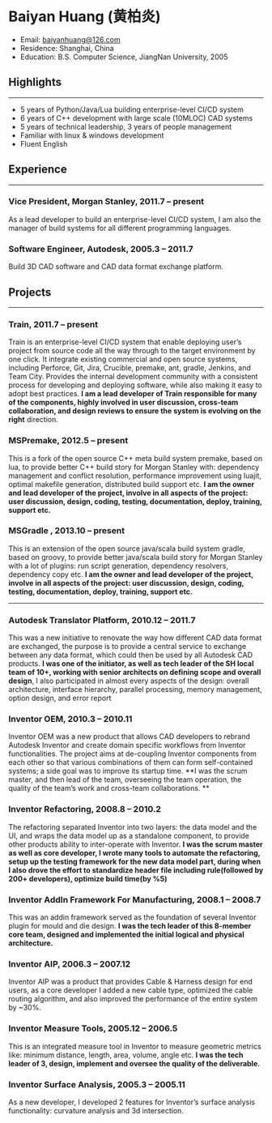 # Baiyan Huang (黄柏炎)
* Email:		baiyanhuang@126.com
* Residence:	Shanghai, China
* Education: 	B.S. Computer Science, JiangNan University, 2005

## Highlights
---
* 5 years of Python/Java/Lua building enterprise-level CI/CD system
* 6 years of C++ development with large scale (10MLOC) CAD systems
* 5 years of technical leadership, 3 years of people management
* Familiar with linux & windows development
* Fluent English

## Experience
---
### Vice President, Morgan Stanley, 2011.7 – present
As a lead developer to build an enterprise-level CI/CD system, I am also the manager of build systems for all different programming languages.

### Software Engineer, Autodesk, 2005.3 – 2011.7
Build 3D CAD software and CAD data format exchange platform.

## Projects
---
### Train, 2011.7 – present
Train is an enterprise-level CI/CD system that enable deploying user’s project from source code all the way through to the target environment by one click.  It integrate existing commercial and open source systems, including Perforce, Git, Jira, Crucible, premake, ant, gradle, Jenkins, and Team City. Provides the internal development community with a consistent process for developing and deploying software, while also making it easy to adopt best practices. **I am a lead developer of Train responsible for many of the components, highly involved in user discussion, cross-team collaboration, and design reviews to ensure the system is evolving on the right** direction.

### MSPremake, 2012.5 – present
This is a fork of the open source C++ meta build system premake, based on lua, to provide better C++ build story for Morgan Stanley with: dependency management and conflict resolution, performance improvement using luajit, optimal makefile generation, distributed build support etc. **I am the owner and lead developer of the project, involve in all aspects of the project: user discussion, design, coding, testing, documentation, deploy, training, support etc.**

### MSGradle , 2013.10 – present
This is an extension of the open source java/scala build system gradle, based on groovy, to provide better java/scala build story for Morgan Stanley with a lot of plugins: run script generation, dependency resolvers, dependency copy etc. **I am the owner and lead developer of the project, involve in all aspects of the project: user discussion, design, coding, testing, documentation, deploy, training, support etc.**

---

### Autodesk Translator Platform, 2010.12 – 2011.7
This was a new initiative to renovate the way how different CAD data format are exchanged, the purpose is to provide a central service to exchange between any data format, which could then be used by all Autodesk CAD products. **I was one of the initiator, as well as tech leader of the SH local team of 10+, working with senior architects on defining scope and overall design**, I also participated in almost every aspects of the design: overall architecture, interface hierarchy, parallel processing, memory management, option design, and error report

### Inventor OEM, 2010.3 – 2010.11
Inventor OEM was a new product that allows CAD developers to rebrand Autodesk Inventor and create domain specific workflows from Inventor functionalities. The project aims at de-coupling Inventor components from each other so that various combinations of them can form self-contained systems; a side goal was to improve its startup time. **I was the scrum master, and then lead of the team, overseeing the team operation, the quality of the team’s work and cross-team collaborations. **

### Inventor Refactoring, 2008.8 – 2010.2 
The refactoring separated Inventor into two layers: the data model and the UI, and wraps the data model up as a standalone component, to provide other products ability to inter-operate with Inventor. **I was the scrum master as well as core developer, I wrote many tools to automate the refactoring, setup up the testing framework for the new data model part, during when I also drove the effort to standardize header file including rule(followed by 200+ developers), optimize build time(by %5)**

### Inventor AddIn Framework For Manufacturing, 2008.1 – 2008.7
This was an addin framework served as the foundation of several Inventor plugin for mould and die design. **I was the tech leader of this 8-member core team, designed and implemented the initial logical and physical architecture.**

### Inventor AIP, 2006.3 – 2007.12
Inventor AIP was a product that provides Cable & Harness design for end users, as a core developer I added a new cable type, optimized the cable routing algorithm, and also improved the performance of the entire system by ~30%.

### Inventor Measure Tools, 2005.12 – 2006.5
This is an integrated measure tool in Inventor to measure geometric metrics like: minimum distance, length, area, volume, angle etc. **I was the tech leader of 3, design, implement and oversee the quality of the deliverable.**

### Inventor Surface Analysis, 2005.3 – 2005.11
As a new developer, I developed 2 features for Inventor’s surface analysis functionality: curvature analysis and 3d intersection.
